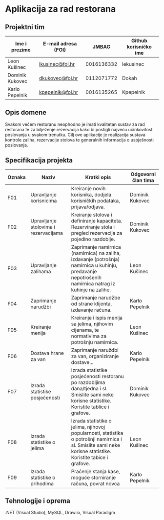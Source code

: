 # Aplikacija za rad restorana

## Projektni tim

Ime i prezime | E-mail adresa (FOI) | JMBAG | Github korisničko ime
------------  | ------------------- | ----- | ---------------------
Leon Kušinec  | lkusinec@foi.hr  | 0016136332 | lekusinec
Dominik Kukovec | dkukovec@foi.hr | 0112071772 | Dokah
Karlo Pepelnik | kpepelnik@foi.hr | 0016135265 | Kpepelnik

## Opis domene
Svakom većem restoranu neophodno je imati kvalitetan sustav za rad restorana te za bilježenje rezervacija kako bi postigli najveću učinkovitost poslovanja u svakom trenutku.
Cilj ove aplikacije je realizacija sustava kontrole zaliha, rezervacije stolova te generalnih informacija o uspješnosti poslovanja.

## Specifikacija projekta
Oznaka | Naziv | Kratki opis | Odgovorni član tima
------ | ----- | ----------- | -------------------
F01 | Upravljanje korisnicima | Kreiranje novih korisnika, dodjela korisničkih podataka, prijava/odjava. | Dominik Kukovec
F02 | Upravljanje stolovima i rezervacijama | Kreiranje stolova i definiranje kapaciteta. Rezerviranje stola i pregled rezervacija za pojedino razdoblje. | Dominik Kukovec
F03 | Upravljanje zalihama | Zaprimanje namirnica (namirnica) na zaliha, izdavanje (potrošnja) namirnica u kuhinju, predavanje nepotrošenih namirnica natrag iz kuhinje na zalihe. | Leon Kušinec
F04 | Zaprimanje narudžbi | Zaprimanje narudžbe od strane klijenta, izdavanje računa. | Karlo Pepelnik
F05 | Kreiranje menija | Kreiranje i ispis menija sa jelima, njihovim cijenama, te normativima za potrošnju namirnica. | Leon Kušinec
F06 | Dostava hrane za van | Zaprimanje naruždbi za van, organiziranje dostave... | Karlo Pepelnik
F07 | Izrada statistike posjećenosti | Izrada statistike posjećenosti restoranu po razdobljima dana/tjedna i sl. Smislite sami neke korisne statistike. Koristite tablice i grafove. | Dominik Kukovec
F08 | Izrada statistike o jelima | Izrada statistike o jelima, njihovoj popularnosti, statistika o potrošnji namirnica i sl. Smislite sami neke korisne statistike. Koristite tabice i grafove. | Leon Kušinec
F09 | Izrada statistike o prihodima | Praćenje stanja kase, moguće storniranje računa, povrat novca | Karlo Pepelnik
## Tehnologije i oprema
.NET (Visual Studio), MySQL, Draw.io, Visual Paradigm
